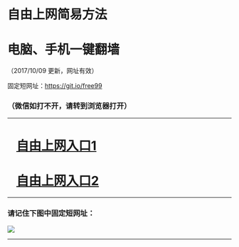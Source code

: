 ﻿# 自由上网简易方法

# 电脑、手机一键翻墙

（2017/10/09 更新，网址有效）

固定短网址：https://git.io/free99

### （微信如打不开，请转到浏览器打开）


***





# &nbsp;&nbsp; <a href="http://ft592826330.fwq-tz-1001.info/fwqtz01.html?t=10090018260 " target="_blank">自由上网入口1</a>
# &nbsp;&nbsp; <a href="http://ft3234028340.fwq-tz-1002.info/fwqtz02.html?t=100900132572 " target="_blank">自由上网入口2</a>
***

### 请记住下图中固定短网址：

<img src="https://s3-us-west-2.amazonaws.com/fwq-1001/yjfq-20170905okok.png" /> 


***

